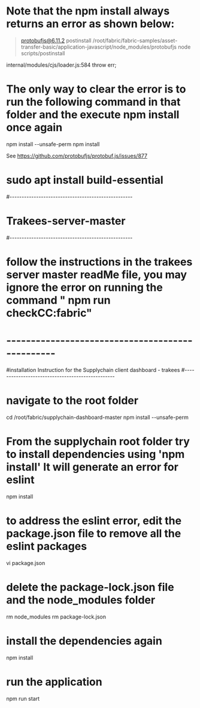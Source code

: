 
# Note that the npm install always returns an error as shown below:

> protobufjs@6.11.2 postinstall /root/fabric/fabric-samples/asset-transfer-basic/application-javascript/node_modules/protobufjs
> node scripts/postinstall

internal/modules/cjs/loader.js:584
    throw err;


# The only way to clear the error is to run the following command in that folder and the execute npm install once again
npm install --unsafe-perm
npm install

See https://github.com/protobufjs/protobuf.js/issues/877

# sudo apt install build-essential

#---------------------------------------------------
# Trakees-server-master
#---------------------------------------------------
# follow the instructions in the trakees server master readMe file, you may ignore the error on running the command " npm run checkCC:fabric"

# ------------------------------------------------
#installation Instruction for the Supplychain client dashboard - trakees
#-------------------------------------------------
# navigate to the root folder 
cd /root/fabric/supplychain-dashboard-master
npm install --unsafe-perm
# From the supplychain root folder try to install dependencies using 'npm install' It will generate an error for eslint
npm install
# to address the eslint error, edit the package.json file to remove all the eslint packages
vi package.json
# delete the package-lock.json file and the node_modules folder
rm node_modules
rm package-lock.json
# install the dependencies again
npm install
# run the application 
npm run start


